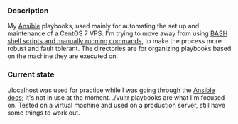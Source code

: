 ### Description
My [Ansible](https://www.ansible.com/) playbooks, used mainly for automating the set up and maintenance of a CentOS 7 VPS. I'm trying to move away from using [BASH shell scripts and manually running commands](https://github.com/JagdCake/docker.space_program), to make the process more robust and fault tolerant. The directories are for organizing playbooks based on the machine they are executed on.

### Current state
./localhost was used for practice while I was going through the [Ansible docs](https://docs.ansible.com/ansible/2.7/); it's not in use at the moment.
./vultr playbooks are what I'm focused on. Tested on a virtual machine and used on a production server, still have some things to work out.
